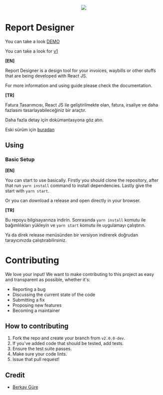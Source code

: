 
<p align="center"> 
<img src="https://i.postimg.cc/nV6Mnzmn/logo.png">
</p>

# Report Designer

You can take a look [DEMO](http://reporteditor.surge.sh/)

You can take a look for [v1](http://fatura-tasarimcisi.berkaygure.com)

**[EN]**

Report Designer is a design tool for your invoices, waybills or other stuffs that are being developed with React JS.

For more information and using guide please check the documentation.

**[TR]**

Fatura Tasarımcısı, React JS ile geliştirilmekte olan, fatura, irsaliye ve daha fazlasını tasarlayabileceğiniz bir araçtır.

Daha fazla detay için dokümantasyona göz atın.

Eski sürüm için [buradan](https://github.com/berkaygure/fatura-tasarimi/tree/v1.0)

## Using

### Basic Setup

**[EN]**

You can start to use basically. Firstly you should clone the repository, after that run `yarn install` command to install dependencies. Lastly give the start with `yarn start`.

Or you can download a release and open directly in your browser.

**[TR]**

Bu repoyu bilgisayarınza indirin. Sonrasında `yarn install` komutu ile bağımlılıkları yükleyin ve `yarn start` komutu ile uygulamayı çalıştırın.

Ya da direk release menüsünden bir versiyon indirerek doğrudan tarayıcınızda çalıştırabilirsiniz.

# Contributing

We love your input! We want to make contributing to this project as easy and transparent as possible, whether it's:

- Reporting a bug
- Discussing the current state of the code
- Submitting a fix
- Proposing new features
- Becoming a maintainer

## How to contributing

1. Fork the repo and create your branch from `v2.0.0-dev`.
2. If you've added code that should be tested, add tests.
3. Ensure the test suite passes.
4. Make sure your code lints.
5. Issue that pull request!

## Credit

- [Berkay Güre](https://github.com/berkaygure)
